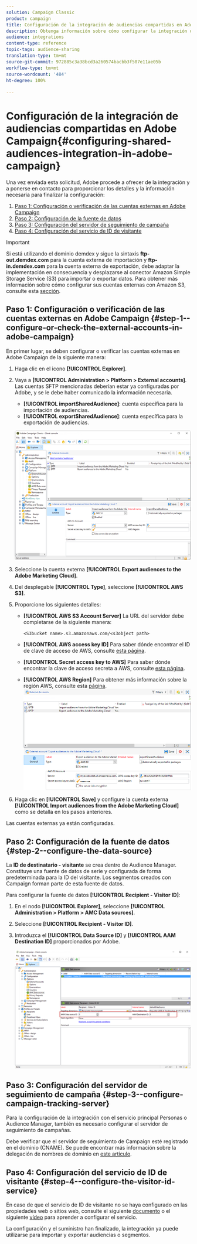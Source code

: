 ```yaml
---
solution: Campaign Classic
product: campaign
title: Configuración de la integración de audiencias compartidas en Adobe Campaign
description: Obtenga información sobre cómo configurar la integración de audiencias compartidas
audience: integrations
content-type: reference
topic-tags: audience-sharing
translation-type: tm+mt
source-git-commit: 972885c3a38bcd3a260574bacbb3f507e11ae05b
workflow-type: tm+mt
source-wordcount: '484'
ht-degree: 100%

---
```



# Configuración de la integración de audiencias compartidas en Adobe Campaign{#configuring-shared-audiences-integration-in-adobe-campaign}

Una vez enviada esta solicitud, Adobe procede a ofrecer de la integración y a ponerse en contacto para proporcionar los detalles y la información necesaria para finalizar la configuración:

1. [Paso 1: Configuración o verificación de las cuentas externas en Adobe Campaign](#step-1--configure-or-check-the-external-accounts-in-adobe-campaign)
1. [Paso 2: Configuración de la fuente de datos](#step-2--configure-the-data-source)
1. [Paso 3: Configuración del servidor de seguimiento de campaña](#step-3--configure-campaign-tracking-server)
1. [Paso 4: Configuración del servicio de ID de visitante](#step-4--configure-the-visitor-id-service)

>[!IMPORTANT]
>
>Si está utilizando el dominio demdex y sigue la sintaxis **ftp-out.demdex.com** para la cuenta externa de importación y **ftp-in.demdex.com** para la cuenta externa de exportación, debe adaptar la implementación en consecuencia y desplazarse al conector Amazon Simple Storage Service (S3) para importar o exportar datos. Para obtener más información sobre cómo configurar sus cuentas externas con Amazon S3, consulte esta [sección](../../integrations/using/configuring-shared-audiences-integration-in-adobe-campaign.md#step-1--configure-or-check-the-external-accounts-in-adobe-campaign).

## Paso 1: Configuración o verificación de las cuentas externas en Adobe Campaign {#step-1--configure-or-check-the-external-accounts-in-adobe-campaign}

En primer lugar, se deben configurar o verificar las cuentas externas en Adobe Campaign de la siguiente manera:

1. Haga clic en el icono **[!UICONTROL Explorer]**.
1. Vaya a **[!UICONTROL Administration > Platform > External accounts]**. Las cuentas SFTP mencionadas deberían estar ya configuradas por Adobe, y se le debe haber comunicado la información necesaria.

   * **[!UICONTROL importSharedAudience]**: cuenta específica para la importación de audiencias.
   * **[!UICONTROL exportSharedAudience]**: cuenta específica para la exportación de audiencias.

   ![](assets/aam_config_1.png)

1. Seleccione la cuenta externa **[!UICONTROL Export audiences to the Adobe Marketing Cloud]**.

1. Del desplegable **[!UICONTROL Type]**, seleccione **[!UICONTROL AWS S3]**.

1. Proporcione los siguientes detalles:

   * **[!UICONTROL AWS S3 Account Server]**
La URL del servidor debe completarse de la siguiente manera:

      ```
      <S3bucket name>.s3.amazonaws.com/<s3object path>
      ```

   * **[!UICONTROL AWS access key ID]** Para saber dónde encontrar el ID de clave de acceso de AWS, consulte [esta página](https://docs.aws.amazon.com/general/latest/gr/aws-sec-cred-types.html#access-keys-and-secret-access-keys).

   * **[!UICONTROL Secret access key to AWS]**
Para saber dónde encontrar la clave de acceso secreta a AWS, consulte [esta página](https://aws.amazon.com/fr/blogs/security/wheres-my-secret-access-key/).

   * **[!UICONTROL AWS Region]**
Para obtener más información sobre la región AWS, consulte esta [página](https://aws.amazon.com/about-aws/global-infrastructure/regions_az/).
   ![](assets/aam_config_2.png)

1. Haga clic en **[!UICONTROL Save]** y configure la cuenta externa **[!UICONTROL Import audiences from the Adobe Marketing Cloud]** como se detalla en los pasos anteriores.

Las cuentas externas ya están configuradas.

## Paso 2: Configuración de la fuente de datos {#step-2--configure-the-data-source}

La **ID de destinatario - visitante** se crea dentro de Audience Manager. Constituye una fuente de datos de serie y configurada de forma predeterminada para la ID del visitante. Los segmentos creados con Campaign forman parte de esta fuente de datos.

Para configurar la fuente de datos **[!UICONTROL Recipient - Visitor ID]**:

1. En el nodo **[!UICONTROL Explorer]**, seleccione **[!UICONTROL Administration > Platform > AMC Data sources]**.
1. Seleccione **[!UICONTROL Recipient - Visitor ID]**.
1. Introduzca el **[!UICONTROL Data Source ID]** y **[!UICONTROL AAM Destination ID]** proporcionados por Adobe.

   ![](assets/aam_config_3.png)

## Paso 3: Configuración del servidor de seguimiento de campaña {#step-3--configure-campaign-tracking-server}

Para la configuración de la integración con el servicio principal Personas o Audience Manager, también es necesario configurar el servidor de seguimiento de campañas.

Debe verificar que el servidor de seguimiento de Campaign esté registrado en el dominio (CNAME). Se puede encontrar más información sobre la delegación de nombres de dominio en [este artículo](https://helpx.adobe.com/es/campaign/kb/domain-name-delegation.html).

## Paso 4: Configuración del servicio de ID de visitante {#step-4--configure-the-visitor-id-service}

En caso de que el servicio de ID de visitante no se haya configurado en las propiedades web o sitios web, consulte el siguiente [documento](https://docs.adobe.com/content/help/es-ES/id-service/using/implementation/setup-aam-analytics.html) o el siguiente [vídeo](https://helpx.adobe.com/marketing-cloud/how-to/email-marketing.html#step-two) para aprender a configurar el servicio.

La configuración y el suministro han finalizado, la integración ya puede utilizarse para importar y exportar audiencias o segmentos.
